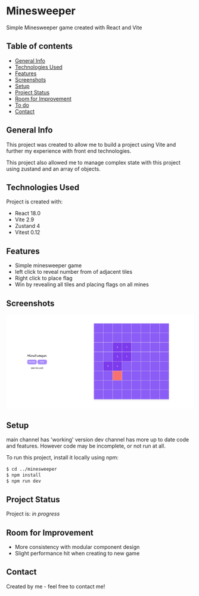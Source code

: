 # Minesweeper

Simple Minesweeper game created with React and Vite

## Table of contents

- [General Info](#general-info)
- [Technologies Used](#technologies-used)
- [Features](#features)
- [Screenshots](#screenshots)
- [Setup](#setup)
- [Project Status](#project-status)
- [Room for Improvement](#room-for-improvement)
- [To do](#to-do)
- [Contact](#contact)

## General Info

This project was created to allow me to build a project using Vite and further my experience with front end technologies.

This project also allowed me to manage complex state with this project using zustand and an array of objects.

## Technologies Used

Project is created with:

- React 18.0
- Vite 2.9
- Zustand 4
- Vitest 0.12

## Features

- Simple minesweeper game
- left click to reveal number from of adjacent tiles
- Right click to place flag
- Win by revealing all tiles and placing flags on all mines

## Screenshots

![Minesweeper](./readme/minesweeper-example.png)

## Setup

main channel has 'working' version
dev channel has more up to date code and features. However code may be incomplete, or not run at all.

To run this project, install it locally using npm:

```
$ cd ../minesweeper
$ npm install
$ npm run dev
```

## Project Status

Project is: _in progress_

## Room for Improvement

- More consistency with modular component design
- Slight performance hit when creating to new game

## Contact

Created by me - feel free to contact me!
